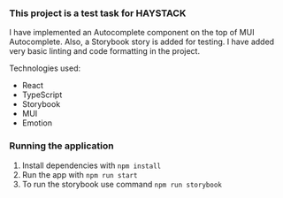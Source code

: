 ### This project is a test task for HAYSTACK

I have implemented an Autocomplete component on the top of MUI Autocomplete.
Also, a Storybook story is added for testing.
I have added very basic linting and code formatting in the project.

Technologies used:
- React
- TypeScript
- Storybook
- MUI
- Emotion

### Running the application

1. Install dependencies with  `npm install`
2. Run the app with `npm run start`
3. To run the storybook use command `npm run storybook`
